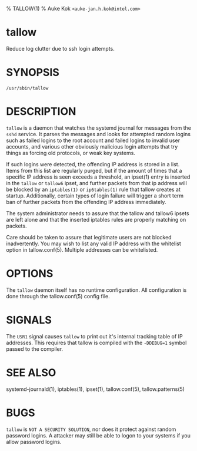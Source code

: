 % TALLOW(1)
% Auke Kok `<auke-jan.h.kok@intel.com>`

# tallow

Reduce log clutter due to ssh login attempts.

# SYNOPSIS

`/usr/sbin/tallow`

# DESCRIPTION

`tallow` is a daemon that watches the systemd journal for messages
from the `sshd` service. It parses the messages and looks for
attempted random logins such as failed logins to the root account and
failed logins to invalid user accounts, and various other obviously
malicious login attempts that try things as forcing old protocols,
or weak key systems.

If such logins were detected, the offending IP address is stored in
a list. Items from this list are regularly purged, but if the amount
of times that a specific IP address is seen exceeds a threshold,
an ipset(1) entry is inserted in the `tallow` or `tallow6`
ipset, and further packets from that ip address will be blocked
by an `iptables(1)` or `ip6tables(1)` rule that tallow creates at
startup. Additionally, certain types of login failure will trigger
a short term ban of further packets from the offending IP address
immediately.

The system administrator needs to assure that the tallow and tallow6
ipsets are left alone and that the inserted iptables rules are properly
matching on packets.

Care should be taken to assure that legitimate users are not
blocked inadvertently. You may wish to list any valid IP address
with the whitelist option in tallow.conf(5). Multiple addresses can
be whitelisted.

# OPTIONS

The `tallow` daemon itself has no runtime configuration. All
configuration is done through the tallow.conf(5) config file.

# SIGNALS

The `USR1` signal causes `tallow` to print out it's internal tracking
table of IP addresses. This requires that tallow is compiled with
the `-DDEBUG=1` symbol passed to the compiler.

# SEE ALSO

systemd-journald(1), iptables(1), ipset(1), tallow.conf(5), tallow.patterns(5)

# BUGS

`tallow` is `NOT A SECURITY SOLUTION`, nor does it protect against
random password logins. A attacker may still be able to logon to your
systems if you allow password logins.
